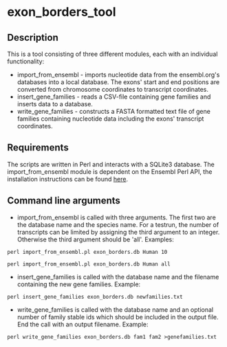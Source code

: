 # exon_borders_tool

## Description ##

This is a tool consisting of three different modules, each with an individual functionality:
* import_from_ensembl - imports nucleotide data from the ensembl.org's databases into a local database. The exons' start and end positions are converted from chromosome coordinates to transcript coordinates.
* insert_gene_families - reads a CSV-file containing gene families and inserts data to a database.
* write_gene_families - constructs a FASTA formatted text file of gene families containing nucleotide data including the exons' transcript coordinates.

## Requirements ##
The scripts are written in Perl and interacts with a SQLite3 database.
The import_from_ensembl module is dependent on the Ensembl Perl API, the installation instructions can be found [here](https://www.ensembl.org/info/docs/api/api_installation.html).


## Command line arguments ##
* import_from_ensembl is called with three arguments. The first two are the database name and the species name. For a testrun, the number of transcripts can be limited by assigning the third argument to an integer. Otherwise the third argument should be 'all'. Examples:

```
perl import_from_ensembl.pl exon_borders.db Human 10
```
```
perl import_from_ensembl.pl exon_borders.db Human all
```

* insert_gene_families is called with the database name and the filename containing the new gene families. Example:
```
perl insert_gene_families exon_borders.db newfamilies.txt
```

* write_gene_families is called with the database name and an optional number of family stable ids which should be included in the output file. End the call with an output filename. Example:
```
perl write_gene_families exon_borders.db fam1 fam2 >genefamilies.txt
```
